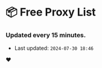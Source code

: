 # :package: Free Proxy List
### Updated every 15 minutes.

- Last updated: `2024-07-30 18:46`

:heart:

